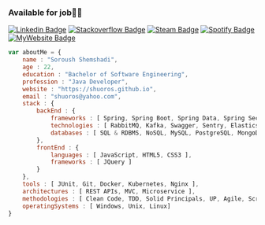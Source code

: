 ### Available for job👨‍💻
[![Linkedin Badge](https://img.shields.io/badge/-Soroush%20Shemshadi-0072b1?style=flat&logo=Linkedin&logoColor=white&link=https://www.linkedin.com/in/shuoros/)](https://www.linkedin.com/in/shuoros/) 
[![Stackoverflow Badge](https://img.shields.io/badge/-Soroush%20Shemshadi-f48024?style=flat&logo=Stackoverflow&logoColor=white&link=https://stackoverflow.com/story/shuoros)](https://stackoverflow.com/story/shuoros) 
[![Steam Badge](https://img.shields.io/badge/-Shuoros-2A475E?style=flat&logo=Steam&logoColor=white&link=https://steamcommunity.com/profiles/76561199035818916/)](https://steamcommunity.com/profiles/76561199035818916/) 
[![Spotify Badge](https://img.shields.io/badge/-My%20Music%20Taste-1ED760?style=flat&logo=Spotify&logoColor=white&link=https://open.spotify.com/user/8eok1ds4tefumj3m7l88ie6t4?si=eSKACvnOS6m37KBypnfn9w&utm_source=copy-link&dl_branch=1)](https://open.spotify.com/user/8eok1ds4tefumj3m7l88ie6t4?si=eSKACvnOS6m37KBypnfn9w&utm_source=copy-link&dl_branch=1) 
[![MyWebsite Badge](https://img.shields.io/badge/-My%20Website-CDD9E5?style=flat&logo=Github&logoColor=white&link=https://shuoros.github.io)](https://shuoros.github.io) 

```javascript
var aboutMe = {
    name : "Soroush Shemshadi",
    age : 22,
    education : "Bachelor of Software Engineering",
    profession : "Java Developer",
    website : "https://shuoros.github.io",
    email : "shuoros@yahoo.com",
    stack : {
        backEnd : {
            frameworks : [ Spring, Spring Boot, Spring Data, Spring Security, Spring Cloud Gateway ],
            technologies : [ RabbitMQ, Kafka, Swagger, Sentry, Elasticsearch, Zuul, Eureka ],
            databases : [ SQL & RDBMS, NoSQL, MySQL, PostgreSQL, MongoDB ]
        },
        frontEnd : {
            languages : [ JavaScript, HTML5, CSS3 ],
            frameworks : [ JQuery ]
        }
    },
    tools : [ JUnit, Git, Docker, Kubernetes, Nginx ],
    architectures : [ REST APIs, MVC, Microservice ],
    methodologies : [ Clean Code, TDD, Solid Principals, UP, Agile, Scrum, Paired Programming ],
    operatingSystems : [ Windows, Unix, Linux]
}
```
